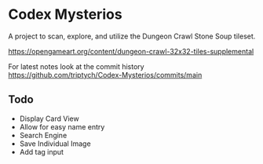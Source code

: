 # Codex Mysterios

A project to scan, explore, and utilize the Dungeon Crawl Stone Soup tileset. 

https://opengameart.org/content/dungeon-crawl-32x32-tiles-supplemental

For latest notes look at the commit history https://github.com/triptych/Codex-Mysterios/commits/main 

## Todo
* Display Card View
* Allow for easy name entry
* Search Engine
* Save Individual Image
* Add tag input